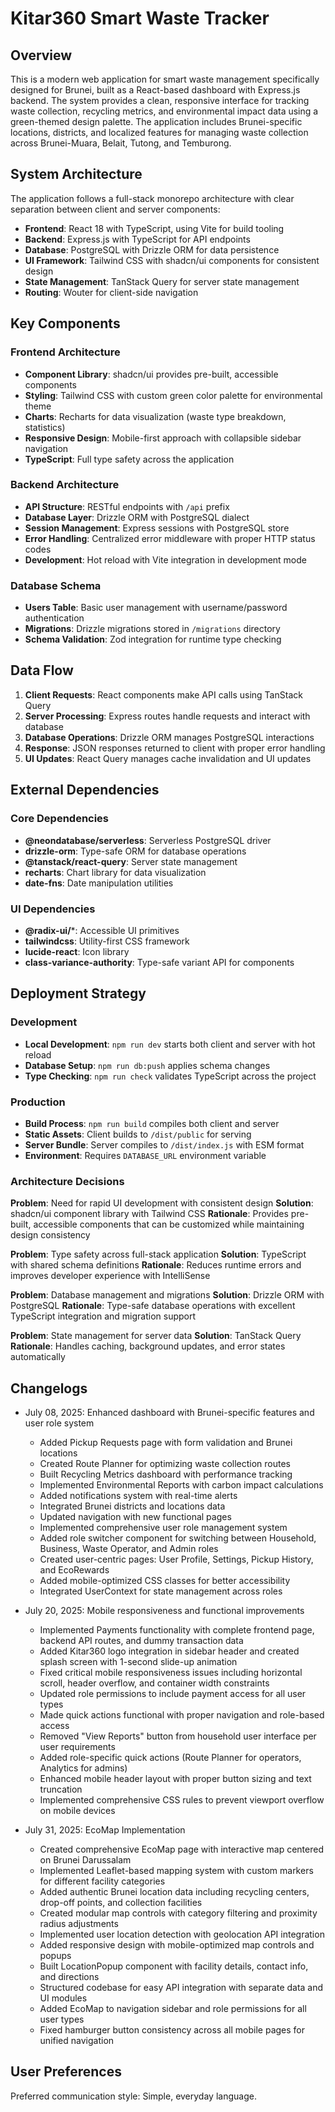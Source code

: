 # Kitar360 Smart Waste Tracker

## Overview

This is a modern web application for smart waste management specifically designed for Brunei, built as a React-based dashboard with Express.js backend. The system provides a clean, responsive interface for tracking waste collection, recycling metrics, and environmental impact data using a green-themed design palette. The application includes Brunei-specific locations, districts, and localized features for managing waste collection across Brunei-Muara, Belait, Tutong, and Temburong.

## System Architecture

The application follows a full-stack monorepo architecture with clear separation between client and server components:

- **Frontend**: React 18 with TypeScript, using Vite for build tooling
- **Backend**: Express.js with TypeScript for API endpoints
- **Database**: PostgreSQL with Drizzle ORM for data persistence
- **UI Framework**: Tailwind CSS with shadcn/ui components for consistent design
- **State Management**: TanStack Query for server state management
- **Routing**: Wouter for client-side navigation

## Key Components

### Frontend Architecture
- **Component Library**: shadcn/ui provides pre-built, accessible components
- **Styling**: Tailwind CSS with custom green color palette for environmental theme
- **Charts**: Recharts for data visualization (waste type breakdown, statistics)
- **Responsive Design**: Mobile-first approach with collapsible sidebar navigation
- **TypeScript**: Full type safety across the application

### Backend Architecture
- **API Structure**: RESTful endpoints with `/api` prefix
- **Database Layer**: Drizzle ORM with PostgreSQL dialect
- **Session Management**: Express sessions with PostgreSQL store
- **Error Handling**: Centralized error middleware with proper HTTP status codes
- **Development**: Hot reload with Vite integration in development mode

### Database Schema
- **Users Table**: Basic user management with username/password authentication
- **Migrations**: Drizzle migrations stored in `/migrations` directory
- **Schema Validation**: Zod integration for runtime type checking

## Data Flow

1. **Client Requests**: React components make API calls using TanStack Query
2. **Server Processing**: Express routes handle requests and interact with database
3. **Database Operations**: Drizzle ORM manages PostgreSQL interactions
4. **Response**: JSON responses returned to client with proper error handling
5. **UI Updates**: React Query manages cache invalidation and UI updates

## External Dependencies

### Core Dependencies
- **@neondatabase/serverless**: Serverless PostgreSQL driver
- **drizzle-orm**: Type-safe ORM for database operations
- **@tanstack/react-query**: Server state management
- **recharts**: Chart library for data visualization
- **date-fns**: Date manipulation utilities

### UI Dependencies
- **@radix-ui/***: Accessible UI primitives
- **tailwindcss**: Utility-first CSS framework
- **lucide-react**: Icon library
- **class-variance-authority**: Type-safe variant API for components

## Deployment Strategy

### Development
- **Local Development**: `npm run dev` starts both client and server with hot reload
- **Database Setup**: `npm run db:push` applies schema changes
- **Type Checking**: `npm run check` validates TypeScript across the project

### Production
- **Build Process**: `npm run build` compiles both client and server
- **Static Assets**: Client builds to `/dist/public` for serving
- **Server Bundle**: Server compiles to `/dist/index.js` with ESM format
- **Environment**: Requires `DATABASE_URL` environment variable

### Architecture Decisions

**Problem**: Need for rapid UI development with consistent design
**Solution**: shadcn/ui component library with Tailwind CSS
**Rationale**: Provides pre-built, accessible components that can be customized while maintaining design consistency

**Problem**: Type safety across full-stack application
**Solution**: TypeScript with shared schema definitions
**Rationale**: Reduces runtime errors and improves developer experience with IntelliSense

**Problem**: Database management and migrations
**Solution**: Drizzle ORM with PostgreSQL
**Rationale**: Type-safe database operations with excellent TypeScript integration and migration support

**Problem**: State management for server data
**Solution**: TanStack Query
**Rationale**: Handles caching, background updates, and error states automatically

## Changelogs

- July 08, 2025: Enhanced dashboard with Brunei-specific features and user role system
  - Added Pickup Requests page with form validation and Brunei locations
  - Created Route Planner for optimizing waste collection routes
  - Built Recycling Metrics dashboard with performance tracking
  - Implemented Environmental Reports with carbon impact calculations
  - Added notifications system with real-time alerts
  - Integrated Brunei districts and locations data
  - Updated navigation with new functional pages
  - Implemented comprehensive user role management system
  - Added role switcher component for switching between Household, Business, Waste Operator, and Admin roles
  - Created user-centric pages: User Profile, Settings, Pickup History, and EcoRewards
  - Added mobile-optimized CSS classes for better accessibility
  - Integrated UserContext for state management across roles

- July 20, 2025: Mobile responsiveness and functional improvements
  - Implemented Payments functionality with complete frontend page, backend API routes, and dummy transaction data
  - Added Kitar360 logo integration in sidebar header and created splash screen with 1-second slide-up animation
  - Fixed critical mobile responsiveness issues including horizontal scroll, header overflow, and container width constraints
  - Updated role permissions to include payment access for all user types
  - Made quick actions functional with proper navigation and role-based access
  - Removed "View Reports" button from household user interface per user requirements
  - Added role-specific quick actions (Route Planner for operators, Analytics for admins)
  - Enhanced mobile header layout with proper button sizing and text truncation
  - Implemented comprehensive CSS rules to prevent viewport overflow on mobile devices

- July 31, 2025: EcoMap Implementation
  - Created comprehensive EcoMap page with interactive map centered on Brunei Darussalam
  - Implemented Leaflet-based mapping system with custom markers for different facility categories
  - Added authentic Brunei location data including recycling centers, drop-off points, and collection facilities
  - Created modular map controls with category filtering and proximity radius adjustments
  - Implemented user location detection with geolocation API integration
  - Added responsive design with mobile-optimized map controls and popups
  - Built LocationPopup component with facility details, contact info, and directions
  - Structured codebase for easy API integration with separate data and UI modules
  - Added EcoMap to navigation sidebar and role permissions for all user types
  - Fixed hamburger button consistency across all mobile pages for unified navigation

## User Preferences

Preferred communication style: Simple, everyday language.